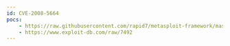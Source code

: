 ```yaml
---
id: CVE-2008-5664
pocs:
    - https://raw.githubusercontent.com/rapid7/metasploit-framework/master/modules/exploits/windows/misc/realtek_playlist.rb
    - https://www.exploit-db.com/raw/7492
---
```

